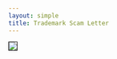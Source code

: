 ```yaml
---
layout: simple
title: Trademark Scam Letter
---
```


<img src="trademark-scam-letter.png" style="border: 1px solid black !important">
